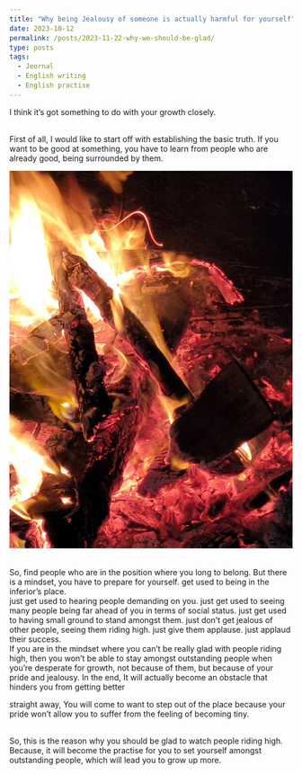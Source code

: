 ```yaml
---
title: "Why being Jealousy of someone is actually harmful for yourself"
date: 2023-10-12
permalink: /posts/2023-11-22-why-we-should-be-glad/
type: posts
tags:
  - Jeornal
  - English writing
  - English practise
---
```


I think it’s got something to do with your growth closely.

<br/>
First of all, I would like to start off with establishing the basic truth.  
If you want to be good at something, you have to learn from people who are already good, being surrounded by them.

![at a Northhampton camping place](/assets/images/bornfire2.jpeg)

<br/>
So, find people who are in the position where you long to belong.  
But there is a mindset, you have to prepare for yourself.  
get used to being in the inferior’s place.  
<br/>
just get used to hearing people demanding on you.
just get used to seeing many people being far ahead of you in terms of social status.
just get used to having small ground to stand amongst them.
just don’t get jealous of other people, seeing them riding high.
just give them applause.
just applaud their success.

<br/>
If you are in the mindset where you can’t be really glad with people riding high,  
then you won’t be able to stay amongst outstanding people when you’re desperate for growth, not because of them, but because of your pride and jealousy.
In the end, It will actually become an obstacle that hinders you from getting better

straight away, You will come to want to step out of the place because your pride won’t allow you to suffer from the feeling of becoming tiny.

<br/>
So, this is the reason why you should be glad to watch people riding high.
<br/>
Because, it will become the practise for you to set yourself amongst outstanding people, which will lead you to grow up more.

